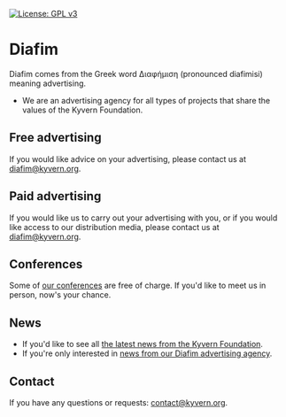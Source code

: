 [![License: GPL v3](https://img.shields.io/badge/License-GPLv3-blue.svg)](https://www.gnu.org/licenses/gpl-3.0)
# Diafim
Diafim comes from the Greek word Διαφήμιση (pronounced diafimisi) meaning advertising.
- We are an advertising agency for all types of projects that share the values of the Kyvern Foundation.
## Free advertising
If you would like advice on your advertising, please contact us at diafim@kyvern.org.
## Paid advertising
If you would like us to carry out your advertising with you, or if you would like access to our distribution media, please contact us at diafim@kyvern.org.
## Conferences
Some of [our conferences](https://github.com/kyvernfoundation/conferences) are free of charge. If you'd like to meet us in person, now's your chance.
## News
- If you'd like to see all [the latest news from the Kyvern Foundation](https://github.com/kyvernfoundation/news).
- If you're only interested in [news from our Diafim advertising agency](https://github.com/kyvernfoundation/diafim/tree/main/news).
## Contact
If you have any questions or requests: contact@kyvern.org.
